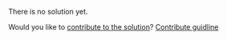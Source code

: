 
There is no solution yet.

Would you like to [contribute to the solution](https://github.com/BFEdev/BFE.dev-solutions/blob/main/quiz/instanceOf_en.md)? [Contribute guidline](https://github.com/BFEdev/BFE.dev-solutions#how-to-contribute)
